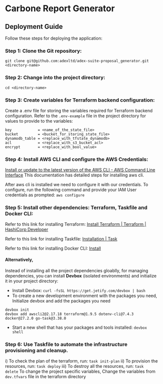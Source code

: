 # Carbone Report Generator

## Deployment Guide
Follow these steps for deploying the application:

### Step 1: Clone the Git repository:
`git clone git@github.com:adexltd/adex-suite-proposal_generator.git <directory-name>`

### Step 2: Change into the project directory:
`cd <directory-name>`

### Step 3: Create variables for Terraform backend configuration:
Create a .env file for storing the variables required for Terraform backend configuration. Refer to the `.env-example` file in the project directory for values to provide to the variables:
```region         = <aws_region>
key            = <name_of_the_state_file>
bucket         = <bucket_for_storing_state_file>
dynamodb_table = <replace_with_tfstate_dynamodb>
acl            = <replace_with_s3_bucket_acl>
encrypt        = <replace_with_bool_value>
```

### Step 4: Install AWS CLI and configure the AWS Credentials:
[Install or update to the latest version of the AWS CLI - AWS Command Line Interface](https://docs.aws.amazon.com/cli/latest/userguide/getting-started-install.html) This documentation has detailed steps for installing aws cli.

After aws cli is installed we need to configure it with our credentials. To configure, run the following command and provide your IAM User credentials as prompted:
`aws configure`

### Step 5: Install other dependencies: Terraform, Taskfile and Docker CLI:
Refer to this link for installing Terraform: [Install Terraform | Terraform | HashiCorp Developer](https://developer.hashicorp.com/terraform/tutorials/aws-get-started/install-cli)

Refer to this link for installing Taskfile: [Installation | Task](https://taskfile.dev/installation/)

Refer to this link for installing Docker CLI: [Install](https://docs.docker.com/engine/install/)

#### Alternatively,
Instead of installing all the project dependencies gloablly, for managing dependencies, you can install **Devbox** (isolated environments) and initialize it in your project directory:
* Install Devbox:
`curl -fsSL https://get.jetify.com/devbox | bash`
* To create a new development environment with the packages you need, Initialize devbox and add the packages you need
```
devbox init
devbox add awscli2@2.17.18 terraform@1.9.5 dotenv-cli@7.4.3 docker@27.2.0 go-task@3.38.0
```
* Start a new shell that has your packages and tools installed:
`devbox shell`
### Step 6: Use Taskfile to automate the infrastructure provisioning and cleanup.
i) To check the plan of the terraform, run:
`task init-plan`
ii) To provision the resources, run:
`task deploy`
iii) To destroy all the resources, run:
`task delete`
To change the project specific variables, Change the variables from `dev.tfvars` file in the terraform directory
